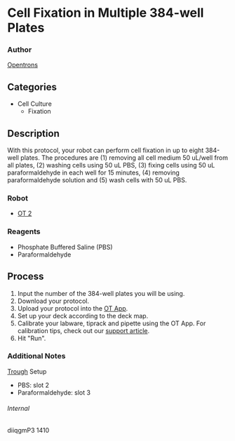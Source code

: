 # Cell Fixation in Multiple 384-well Plates

### Author
[Opentrons](http://www.opentrons.com/)

## Categories
* Cell Culture
    * Fixation

## Description
With this protocol, your robot can perform cell fixation in up to eight 384-well plates. The procedures are (1) removing all cell medium 50 uL/well from all plates, (2) washing cells using 50 uL PBS, (3) fixing cells using 50 uL paraformaldehyde in each well for 15 minutes, (4) removing paraformaldehyde solution and (5) wash cells with 50 uL PBS.

### Robot
* [OT 2](https://opentrons.com/ot-2)

### Reagents
* Phosphate Buffered Saline (PBS)
* Paraformaldehyde

## Process
1. Input the number of the 384-well plates you will be using.
2. Download your protocol.
3. Upload your protocol into the [OT App](https://opentrons.com/ot-app).
4. Set up your deck according to the deck map.
5. Calibrate your labware, tiprack and pipette using the OT App. For calibration tips, check out our [support article](https://support.opentrons.com/ot-2/getting-started-software-setup/deck-calibration).
6. Hit "Run".

### Additional Notes
[Trough](http://biotix.com/wp-content/uploads/2018/07/biotix_100_ml_reservoir_for_automated_platforms_spec_sheet.pdf) Setup
* PBS: slot 2
* Paraformaldehyde: slot 3

###### Internal
diiqgmP3
1410
